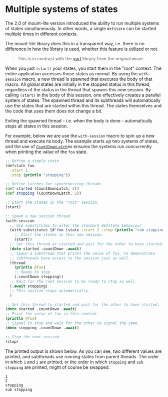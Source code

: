 # Multiple systems of states

The 2.0 of mount-lite version introduced the ability to run multiple systems of states simultaneously.
In other words, a single `defstate` can be started multiple times in different contexts.

The mount-lite library does this in a transparent way, i.e. there is no difference in how the library is used, whether this feature is utilized or not.

> This is in contrast with the [yurt](https://github.com/tolitius/yurt) library from the original `mount`.

When you just `(start)` your states, you start them in the "root" context.
The entire application accesses those states as normal.
By using the `with-session` macro, a new thread is spawned that executes the body of that macro.
All global states are initially in the stopped status in this thread, regardless of the status in the thread that spawns this new session.
By calling `(start)` in the body of this session, one effectively creates a parallel system of states.
The spawned thread and its subthreads will automatically use the states that are started within this thread.
The states themselves and the code that uses them does not change a bit.

Exiting the spawned thread - i.e. when the body is done - automatically stops all states in this session.

For example, below we are use the `with-session` macro to spin up a new thread and execute its body.
The example starts up two systems of states, and the use of [`CountDownLatch`](https://docs.oracle.com/javase/8/docs/api/java/util/concurrent/CountDownLatch.html)es ensures the systems run concurrently when printing the value of the `foo` state.

```clj
;; Define a simple state
(defstate foo
  :start 1
  :stop (println "stopping"))

;; Define latches for synchronizing threads
(def started (CountDownLatch. 2))
(def stopping (CountDownLatch. 2))

;; Start the states in the "root" session.
(start)

;; Spawn a new session thread.
(with-session
  ;; Use substitutes to alter the standard defstate behaviour
  (with-substitutes [#'foo (state :start 2 :stop (println "sub stopping"))]
    ;; Start the states in this new session.
    (start))
  ;; Set this thread as started and wait for the other to have started.
  (doto started .countDown .await)
  ;; Spawn a subthread that prints the value of foo, to demonstrate
  ;; subthreads have access to the session just as well.
  (thread
    (println @foo)
    ;; Ready to stop
    (.countDown stopping))
  ;; Wait for the root session to be ready to stop as well.
  (.await stopping)
  ;; This session stops automatically.
  )

;; Set this thread to started and wait for the other to have started.
(doto started .countDown .await)
;; Print the value of foo in this context.
(println @foo)
;; Signal to stop and wait for the other to signal the same.
(doto stopping .countDown .await)

;; Stop the root session.
(stop)
```

The printed output is shown below.
As you can see, two different values are printed, and subthreads use running states from parent threads.
The order in which `1` and `2` are printed, or the order in which `stopping` and `sub stopping` are printed, might of course be swapped.

```
1
2
stopping
sub stopping
```
